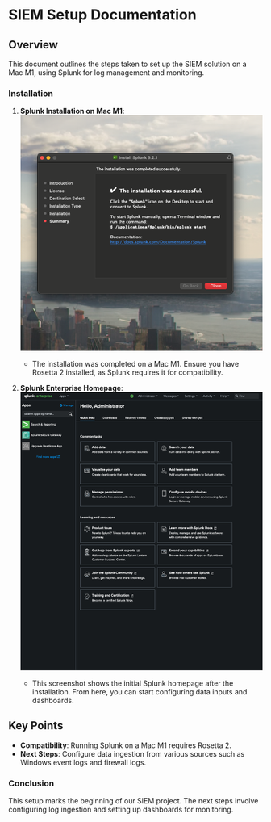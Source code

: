 # SIEM Setup Documentation

## Overview
This document outlines the steps taken to set up the SIEM solution on a Mac M1, using Splunk for log management and monitoring.

### Installation

1. **Splunk Installation on Mac M1**:
   ![Splunk Installed](../screenshots/installation/Splunk_Installed.png)
   - The installation was completed on a Mac M1. Ensure you have Rosetta 2 installed, as Splunk requires it for compatibility.

2. **Splunk Enterprise Homepage**:
   ![Splunk Enterprise Homepage](../screenshots/installation/Splunk_Enterprise_Homepage.png)
   - This screenshot shows the initial Splunk homepage after the installation. From here, you can start configuring data inputs and dashboards.

## Key Points
- **Compatibility**: Running Splunk on a Mac M1 requires Rosetta 2.
- **Next Steps**: Configure data ingestion from various sources such as Windows event logs and firewall logs.

### Conclusion
This setup marks the beginning of our SIEM project. The next steps involve configuring log ingestion and setting up dashboards for monitoring.
